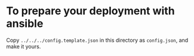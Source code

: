 # To prepare your deployment with ansible

Copy `../../../config.template.json` in this directory as `config.json`, and make it yours.
